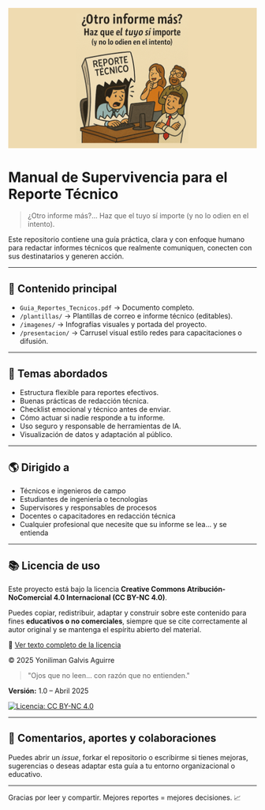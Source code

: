 ![Portada del manual](portada%20wide.png)

# Manual de Supervivencia para el Reporte Técnico

> ¿Otro informe más?... Haz que el tuyo sí importe (y no lo odien en el intento).

Este repositorio contiene una guía práctica, clara y con enfoque humano para redactar informes técnicos que realmente comuniquen, conecten con sus destinatarios y generen acción.

---

## 📏 Contenido principal

- `Guia_Reportes_Tecnicos.pdf` → Documento completo.
- `/plantillas/` → Plantillas de correo e informe técnico (editables).
- `/imagenes/` → Infografías visuales y portada del proyecto.
- `/presentacion/` → Carrusel visual estilo redes para capacitaciones o difusión.

---

## 🚽 Temas abordados

- Estructura flexible para reportes efectivos.
- Buenas prácticas de redacción técnica.
- Checklist emocional y técnico antes de enviar.
- Cómo actuar si nadie responde a tu informe.
- Uso seguro y responsable de herramientas de IA.
- Visualización de datos y adaptación al público.

---

## 🌎 Dirigido a

- Técnicos e ingenieros de campo
- Estudiantes de ingeniería o tecnologías
- Supervisores y responsables de procesos
- Docentes o capacitadores en redacción técnica
- Cualquier profesional que necesite que su informe se lea... y se entienda

---

## 📚 Licencia de uso

Este proyecto está bajo la licencia **Creative Commons Atribución-NoComercial 4.0 Internacional (CC BY-NC 4.0)**.

Puedes copiar, redistribuir, adaptar y construir sobre este contenido para fines **educativos o no comerciales**, siempre que se cite correctamente al autor original y se mantenga el espíritu abierto del material.

🔗 [Ver texto completo de la licencia](https://creativecommons.org/licenses/by-nc/4.0/)

© 2025 Yoniliman Galvis Aguirre

> "Ojos que no leen... con razón que no entienden."

**Versión:** 1.0 – Abril 2025

[![Licencia: CC BY-NC 4.0](https://licensebuttons.net/l/by-nc/4.0/88x31.png)](https://creativecommons.org/licenses/by-nc/4.0/)

---

## 💬 Comentarios, aportes y colaboraciones

Puedes abrir un _issue_, forkar el repositorio o escribirme si tienes mejoras, sugerencias o deseas adaptar esta guía a tu entorno organizacional o educativo.

---

Gracias por leer y compartir. Mejores reportes = mejores decisiones. 📈
